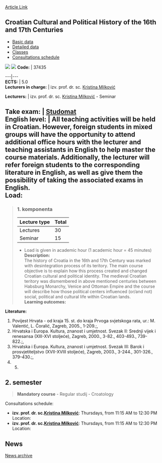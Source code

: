 [Article Link](https://www.fhs.hr/en/course/ccaphot1a1c_a)

## Croatian Cultural and Political History of the 16th and 17th Centuries
  * [Basic data](https://www.fhs.hr/en/course/ccaphot1a1c_a#v1id-523749_888562_1_0 "Basic data")
  * [Detailed data](https://www.fhs.hr/en/course/ccaphot1a1c_a#v1id-523749_888562_1_1 "Detailed data")
  * [Classes](https://www.fhs.hr/en/course/ccaphot1a1c_a#v1id-523749_888562_1_2 "Classes")
  * [Consultations schedule](https://www.fhs.hr/en/course/ccaphot1a1c_a#v1id-523749_888562_1_3 "Consultations schedule")


[![](https://www.fhs.hr/img/flags/gif/hr.gif)](https://www.fhs.hr/predmet/hkpp11s_a) [![](https://www.fhs.hr/img/flags/gif/gb.gif)](https://www.fhs.hr/en/course/ccaphot1a1c_a)
**Code:** |  37435  
  
---|---  
**ECTS:** |  5.0   
**Lecturers in charge:** |  izv. prof. dr. sc. [Kristina Milković](https://www.fhs.hr/staff/kristina.milkovic)   
  
**Lecturers:** |  izv. prof. dr. sc. [Kristina Milković](https://www.fhs.hr/djelatnik/kristina.milkovic) - Seminar  
  
**Take exam:** |  [Studomat](http://www.isvu.hr/studomat)  
**English level:** |  All teaching activities will be held in Croatian. However, foreign students in mixed groups will have the opportunity to attend additional office hours with the lecturer and teaching assistants in English to help master the course materials. Additionally, the lecturer will refer foreign students to the corresponding literature in English, as well as give them the possibility of taking the associated exams in English.   
**Load:**  
---  
> ### 1. komponenta
> | Lecture type | Total  
> ---|---  
> Lectures | 30  
> Seminar | 15  
> * Load is given in academic hour (1 academic hour = 45 minutes)   
**Description:**  
> The history of Croatia in the 16th and 17th Century was marked with desintegration process of its teritory. The main course objective is to explain how this process created and changed Croatian cultural and political identity. The medieval Croatian teritory was dismembered in above mentioned centuries between Habsburg Monarchy, Venice and Ottoman Empire and the course will describe how those political centers influenced (or/and not) social, political and cultural life within Croatian lands.  
**Learning outcomes:**  

  
**Literature:**  
  1. Povijest Hrvata - od kraja 15. st. do kraja Prvoga svjetskoga rata, ur.: M. Valentić, L. Čoralić, Zagreb, 2005., 1-209.;, 
  2. Hrvatska i Europa. Kultura, znanost i umjetnost. Svezak II: Srednji vijek i renesansa (XIII-XVI stoljeće), Zagreb, 2000., 3-82., 403-493., 739-822.;, 
  3. Hrvatska i Europa. Kultura, znanost i umjetnost. Svezak III: Barok i prosvjetiteljstvo (XVII-XVIII stoljeće), Zagreb, 2003., 3-244., 301-326., 379-430.;, 
  4.   5. 
  
**2. semester**  
---  
> **Mandatory course** - Regular studij - Croatology  
>   
Consultations schedule: 
  * **izv. prof. dr. sc.[Kristina Milković](https://www.fhs.hr/staff/kristina.milkovic)**: 
Thursdays, from 11:15 AM to 12:30 PM
Location: 
  * **izv. prof. dr. sc.[Kristina Milković](https://www.fhs.hr/djelatnik/kristina.milkovic)**: 
Thursdays, from 11:15 AM to 12:30 PM
Location: 


## News
[News archive](https://www.fhs.hr/en/course/ccaphot1a1c_a?@=20q07#news_85497 "News archive")
